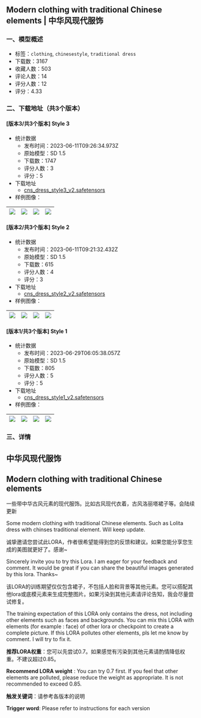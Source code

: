## Modern clothing with traditional Chinese elements | 中华风现代服饰
### 一、模型概述

- 标签：`clothing`, `chinesestyle`, `traditional dress`
- 下载数：3167
- 收藏人数：503
- 评论人数：14
- 评分人数：12
- 评分：4.33

### 二、下载地址（共3个版本）

#### [版本3/共3个版本] Style 3

- 统计数据
  - 发布时间：2023-06-11T09:26:34.973Z
  - 原始模型：SD 1.5
  - 下载数：1747
  - 评分人数：3
  - 评分：5
- 下载地址
  - [cns_dress_style3_v2.safetensors](https://civitai.com/api/download/models/93672)
- 样例图像：

| <img src="https://image.civitai.com/xG1nkqKTMzGDvpLrqFT7WA/d2336cd9-76ec-4b37-a51b-79cdd1cecb0f/width=450/1332832.jpeg" /> | <img src="https://image.civitai.com/xG1nkqKTMzGDvpLrqFT7WA/169c70e5-bff7-44aa-8a9d-5ecbb92edb06/width=450/1332817.jpeg" /> | <img src="https://image.civitai.com/xG1nkqKTMzGDvpLrqFT7WA/105495c3-1bb0-4887-9aa4-3af4f8985e62/width=450/1332830.jpeg" /> | <img src="https://image.civitai.com/xG1nkqKTMzGDvpLrqFT7WA/e5f2e9fb-c56a-4040-89c1-fe5d9b7a6498/width=450/1332822.jpeg" /> |
| ---- | ---- | ---- | ---- |

#### [版本2/共3个版本] Style 2

- 统计数据
  - 发布时间：2023-06-11T09:21:32.432Z
  - 原始模型：SD 1.5
  - 下载数：615
  - 评分人数：4
  - 评分：3
- 下载地址
  - [cns_dress_style2_v2.safetensors](https://civitai.com/api/download/models/93181)
- 样例图像：

| <img src="https://image.civitai.com/xG1nkqKTMzGDvpLrqFT7WA/d4cfea12-dee6-42e4-b8a2-fdad952a1c7a/width=450/1332672.jpeg" /> | <img src="https://image.civitai.com/xG1nkqKTMzGDvpLrqFT7WA/66f72bbe-e434-44cf-a73c-099a463db197/width=450/1332596.jpeg" /> | <img src="https://image.civitai.com/xG1nkqKTMzGDvpLrqFT7WA/74e294a6-3945-420b-a95b-2e3e07895fa5/width=450/1332597.jpeg" /> | <img src="https://image.civitai.com/xG1nkqKTMzGDvpLrqFT7WA/1e3b44f9-a373-49d1-acd8-82afd28c0215/width=450/1332671.jpeg" /> |
| ---- | ---- | ---- | ---- |

#### [版本1/共3个版本] Style 1

- 统计数据
  - 发布时间：2023-06-29T06:05:38.057Z
  - 原始模型：SD 1.5
  - 下载数：805
  - 评分人数：5
  - 评分：5
- 下载地址
  - [cns_dress_style1_v2.safetensors](https://civitai.com/api/download/models/92503)
- 样例图像：

| <img src="https://image.civitai.com/xG1nkqKTMzGDvpLrqFT7WA/cfae7158-aae5-4935-8dd4-a8626c17925d/width=450/1332217.jpeg" /> | <img src="https://image.civitai.com/xG1nkqKTMzGDvpLrqFT7WA/6543150a-0a0d-46c2-932e-59e84e330d1b/width=450/1332218.jpeg" /> | <img src="https://image.civitai.com/xG1nkqKTMzGDvpLrqFT7WA/72fdd3ee-3211-40da-9a16-69bc3510d4af/width=450/1332214.jpeg" /> | <img src="https://image.civitai.com/xG1nkqKTMzGDvpLrqFT7WA/a6681eb4-2547-41ea-9ab2-e53d6369244d/width=450/1332216.jpeg" /> |
| ---- | ---- | ---- | ---- |


### 三、详情
<h2 id="heading-89">中华风现代服饰</h2><h2 id="heading-90">Modern clothing with traditional Chinese elements</h2><p>一些带中华古风元素的现代服饰。比如古风现代衣着，古风洛丽塔裙子等。会陆续更新</p><p>Some modern clothing with traditional Chinese elements. Such as Lolita dress with chinses traditional element. Will keep update.</p><p></p><p>诚挚邀请您尝试此LORA，作者很希望能得到您的反馈和建议。如果您能分享您生成的美图就更好了。感谢~</p><p>Sincerely invite you to try this Lora. I am eager for your feedback and comment. It would be great if you can share the beautiful images generated by this lora. Thanks~</p><p></p><p>该LORA的训练期望仅仅包含裙子，不包括人脸和背景等其他元素。您可以搭配其他lora或底模元素来生成完整图片。如果污染到其他元素请评论告知，我会尽量尝试修复。</p><p>The training expectation of this LORA only contains the dress, not including other elements such as faces and backgrounds. You can mix this LORA with elements (for example : face) of other lora or checkpoint to create a complete picture. If this LORA pollutes other elements, pls let me know by comment. I will try to fix it.</p><p></p><p><strong>推荐LORA权重</strong>：您可以先尝试0.7。如果感觉有污染到其他元素请酌情降低权重。不建议超过0.85。</p><p><strong>Recommend LORA weight</strong> : You can try 0.7 first. If you feel that other elements are polluted, please reduce the weight as appropriate. It is not recommended to exceed 0.85.</p><p><strong>触发关键词</strong>：请参考各版本的说明</p><p><strong>Trigger word</strong>: Please refer to instructions for each version</p><p></p>